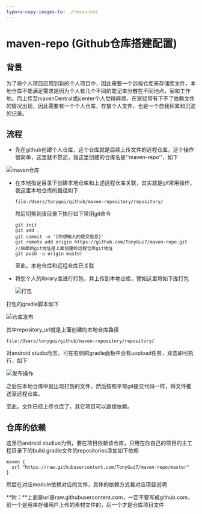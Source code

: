 ```yaml
---
typora-copy-images-to: ./resources
---
```


# maven-repo (Github仓库搭建配置)

## 背景

为了将个人项目应用到新的个人项目中，因此需要一个远程仓库来存储库文件，本地仓库不能满足需求是因为个人有几个不同的笔记本分散在不同地点，家和工作地。而上传至mavenCentral或jcenter个人觉得麻烦，在家经常有下不了依赖文件的情况出现，因此需要有一个个人仓库，存放个人文件，也是一个自我积累和沉淀的记录。

## 流程

- 先在github创建个人仓库，这个仓库就是后续上传文件的远程仓库，这个操作很简单，这里就不赘述，我这里创建的仓库名是''maven-repo''，如下

![maven仓库](/Users/tonygui/github/maven-repository/repository/resources/maven仓库.png)

- 在本地指定目录下创建本地仓库和上述远程仓库关联，其实就是git常用操作，我这里本地仓库的路径如下

  ```
  file:/Users/tonygui/github/maven-repository/repository/
  ```

  然后切换到该目录下执行如下常用git命令

  ```
  git init  
  git add .
  git commit -m '{你想输入的提交信息}'
  git remote add origin https://github.com/TonyGui7/maven-repo.git     //后面的git地址是上面创建的远程仓库git地址
  git push -u origin master
  ```

  至此，本地仓库和远程仓库已关联

- 将您个人的library库进行打包，并上传到本地仓库，譬如这里将如下库打包

  ![打包](/Users/tonygui/github/maven-repository/repository/resources/打包.png)

打包的gradle脚本如下

![仓库发布](/Users/tonygui/github/maven-repository/repository/resources/仓库发布.jpeg)

其中repository_url就是上面创建的本地仓库路径

```
file:/Users/tonygui/github/maven-repository/repository/
```

对android studio而言，可在右侧的gradle面板中会有uopload任务，双击即可执行，如下

![发布操作](/Users/tonygui/github/maven-repository/repository/resources/发布操作.jpeg)

之后在本地仓库中就出现打包的文件，然后按照平常git提交代码一样，将文件推送至远程仓库。



至此，文件已经上传仓库了，其它项目可以直接依赖。



## 仓库的依赖

这里已android studiuo为例，要在项目依赖该仓库，只用在你自己的项目的主工程目录下的build.gradle文件的repositories添加如下依赖

```
maven {
  url "https://raw.githubusercontent.com/TonyGui7/maven-repo/master"
}
```

然后在对应module依赖对应的文件，具体的依赖方式看对应项目说明



 **附：**上面是url是raw.githubusercontent.com，一定不要写成github.com，前一个是用来存储用户上传的素材文件的，后一个才是仓库项目文件